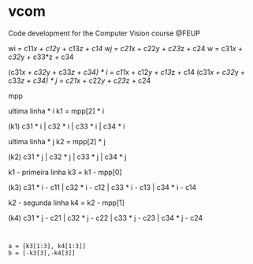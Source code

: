 # vcom
Code development for the Computer Vision course @FEUP


wi = c11*x + c12*y + c13*z + c14
wj = c21*x + c22*y + c23*z + c24
w  = c31*x + c32*y + c33*z + c34

(c31*x + c32*y + c33*z + c34) * i = c11*x + c12*y + c13*z + c14
(c31*x + c32*y + c33*z + c34) * j = c21*x + c22*y + c23*z + c24

mpp

ultima linha * i
k1 = mpp[2] * i

(k1) c31 * i | c32 * i | c33 * i | c34  * i

ultima linha * j
k2 = mpp[2] * j

(k2) c31 * j | c32 * j | c33 * j | c34  * j

k1 - primeira linha
k3 = k1 - mpp[0]

(k3) c31 * i - c11 | c32 * i - c12 | c33 * i - c13 | c34  * i - c14

k2 - segunda linha
k4 = k2 - mpp[1]

(k4) c31 * j - c21 | c32 * j - c22 | c33 * j - c23 | c34  * j - c24

```


a = [k3[1:3], k4[1:3]]
b = [-k3[3],-k4[3]]
```

